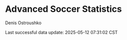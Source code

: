 # Advanced Soccer Statistics
Denis Ostroushko

<!-- gfm -->

Last successful data update: 2025-05-12 07:31:02 CST
